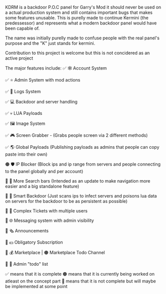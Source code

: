 KDRM is a backdoor P.O.C panel for Garry's Mod it should never be used on a actual production system and still contains important bugs that makes some features unusable.
This is purelly made to continue Kermini (the predessessor) and represents what a modern backdoor panel would have been capable of.

The name was initially purelly made to confuse people with the real panel's purpose and the "K" just stands for kermini.

Contribution to this project is welcome but this is not concidered as an active project

The major features include:
✅ 🕸️ Account System

✅ ⭐ Admin System with mod actions

✅ 📜 Logs System

✅ 💻 Backdoor and server handling

✅ 💀 LUA Payloads

✅ 🖼️ Image System

✅ 🎮 Screen Grabber - (Grabs people screen via 2 different methods)

✅ 🌎 Global Payloads (Publishing payloads as admins that people can copy paste into their own)

🟠 🛡️ IP Blocker (Block ips and ip range from servers and people connecting to the panel globally and per account)

🔴 🔎 More Search bars (Intended as an update to make navigation more easier and a big standalone feature)

🔴 🧠 Smart Backdoor (Just scans ips to infect servers and poisons lua data on servers for the backdoor to be as persistent as possible)

🔴 📨 Complex Tickets with multiple users 

🔴 🌐 Messaging system with admin visibility 

🔴 🗞️ Announcements 

🔴 💵 Obligatory Subscription

🔴 💰 Marketplace | 🟠 Marketplace Todo Channel

🔴 📰 Admin "todo" list

✅ means that it is complete
🟠 means that it is currently being worked on atleast on the concept part
🔴 means that it is not complete but will maybe be implemented at some point
